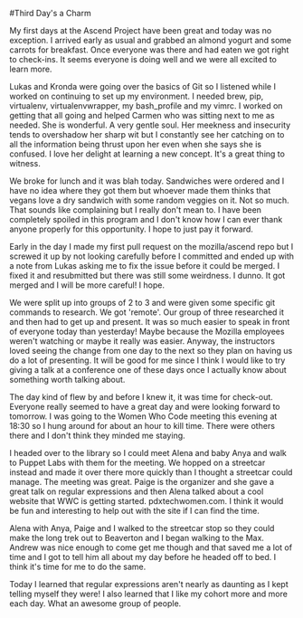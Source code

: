 #Third Day's a Charm

My first days at the Ascend Project have been great and today was no exception. I arrived early as usual and grabbed an almond yogurt and some carrots for breakfast. Once everyone was there and had eaten we got right to check-ins. It seems everyone is doing well and we were all excited to learn more. 

Lukas and Kronda were going over the basics of Git so I listened while I worked on continuing to set up my environment. I needed brew, pip, virtualenv, virtualenvwrapper, my bash_profile and my vimrc. I worked on getting that all going and helped Carmen who was sitting next to me as needed. She is wonderful. A very gentle soul. Her meekness and insecurity tends to overshadow her sharp wit but I constantly see her catching on to all the information being thrust upon her even when she says she is confused. I love her delight at learning a new concept. It's a great thing to witness. 

We broke for lunch and it was blah today. Sandwiches were ordered and I have no idea where they got them but whoever made them thinks that vegans love a dry sandwich with some random veggies on it. Not so much. That sounds like complaining but I really don't mean to. I have been completely spoiled in this program and I don't know how I can ever thank anyone properly for this opportunity. I hope to just pay it forward.

Early in the day I made my first pull request on the mozilla/ascend repo but I screwed it up by not looking carefully before I committed and ended up with a note from Lukas asking me to fix the issue before it could be merged. I fixed it and resubmitted but there was still some weirdness. I dunno. It got merged and I will be more careful! I hope. 

We were split up into groups of 2 to 3 and were given some specific git commands to research. We got 'remote'. Our group of three researched it and then had to get up and present. It was so much easier to speak in front of everyone today than yesterday! Maybe because the Mozilla employees weren't watching or maybe it really was easier. Anyway, the instructors loved seeing the change from one day to the next so they plan on having us do a lot of presenting. It will be good for me since I think I would like to try giving a talk at a conference one of these days once I actually know about something worth talking about.

The day kind of flew by and before I knew it, it was time for check-out. Everyone really seemed to have a great day and were looking forward to tomorrow. I was going to the Women Who Code meeting this evening at 18:30 so I hung around for about an hour to kill time. There were others there and I don't think they minded me staying.

I headed over to the library so I could meet Alena and baby Anya and walk to Puppet Labs with them for the meeting. We hopped on a streetcar instead and made it over there more quickly than I thought a streetcar could manage. The meeting was great. Paige is the organizer and she gave a great talk on regular expressions and then Alena talked about a cool website that WWC is getting started. pdxtechwomen.com. I think it would be fun and interesting to help out with the site if I can find the time. 

Alena with Anya, Paige and I walked to the streetcar stop so they could make the long trek out to Beaverton and I began walking to the Max. Andrew was nice enough to come get me though and that saved me a lot of time and I got to tell him all about my day before he headed off to bed. I think it's time for me to do the same.

Today I learned that regular expressions aren't nearly as daunting as I kept telling myself they were! I also learned that I like my cohort more and more each day. What an awesome group of people.
